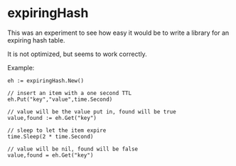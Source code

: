 expiringHash
==
This was an experiment to see how easy it would be to write a library for an expiring hash table.

It is not optimized, but seems to work correctly.

Example:
```
eh := expiringHash.New()

// insert an item with a one second TTL
eh.Put("key","value",time.Second)

// value will be the value put in, found will be true
value,found := eh.Get("key")

// sleep to let the item expire
time.Sleep(2 * time.Second)

// value will be nil, found will be false
value,found = eh.Get("key")
```
